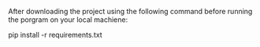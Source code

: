 After downloading the project using the following command before running the porgram on your local machiene:

pip install -r requirements.txt
